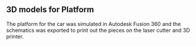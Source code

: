 ## 3D models for Platform 
The platform for the car was simulated in Autodesk Fusion 360 and the schematics was exported to print out  the pieces on the laser cutter and 3D printer. 